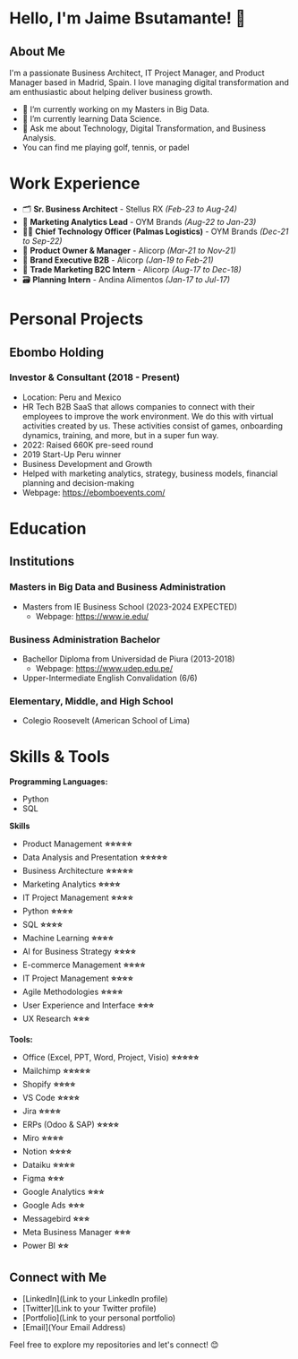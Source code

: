 # Hello, I'm Jaime Bsutamante! 👋

## About Me

I'm a passionate Business Architect, IT Project Manager, and Product Manager based in Madrid, Spain. I love managing digital transformation and am enthusiastic about helping deliver business growth.

- 🔭 I’m currently working on my Masters in Big Data.
- 🌱 I’m currently learning Data Science.
- 💬 Ask me about Technology, Digital Transformation, and Business Analysis.
- You can find me playing golf, tennis, or padel

# Work Experience

- 🗂️ **Sr. Business Architect** - Stellus RX *(Feb-23 to Aug-24)*
- 🎯 **Marketing Analytics Lead** - OYM Brands *(Aug-22 to Jan-23)*
- 👨‍💻 **Chief Technology Officer (Palmas Logistics)**  - OYM Brands *(Dec-21 to Sep-22)*
- 📱 **Product Owner & Manager** - Alicorp *(Mar-21 to Nov-21)*
- 📢 **Brand Executive B2B** - Alicorp *(Jan-19 to Feb-21)*
- 🛒 **Trade Marketing B2C Intern** - Alicorp *(Aug-17 to Dec-18)*
- 🗃 **Planning Intern** - Andina Alimentos *(Jan-17 to Jul-17)*


# Personal Projects
## Ebombo Holding
### Investor & Consultant (2018 - Present)

- Location: Peru and Mexico
- HR Tech B2B SaaS that allows companies to connect with their employees to improve the work environment. We do this with virtual activities created by us. These activities consist of games, onboarding dynamics, training, and more, but in a super fun way.
- 2022: Raised 660K pre-seed round
- 2019 Start-Up Peru winner
- Business Development and Growth
- Helped with marketing analytics, strategy, business models,
financial planning and decision-making
- Webpage: https://ebomboevents.com/

# Education

## Institutions

### Masters in Big Data and Business Administration

- Masters from IE Business School (2023-2024 EXPECTED)
    - Webpage: https://www.ie.edu/

### Business Administration Bachelor

- Bachellor Diploma from Universidad de Piura (2013-2018)
    - Webpage: https://www.udep.edu.pe/
- Upper-Intermediate English Convalidation (6/6)

### Elementary, Middle, and High School

- Colegio Roosevelt (American School of Lima)

# Skills & Tools

**Programming Languages:**
- Python
- SQL

**Skills**
- Product Management **⭐⭐⭐⭐⭐**
- Data Analysis and Presentation **⭐⭐⭐⭐⭐**
- Business Architecture **⭐⭐⭐⭐⭐**
- Marketing Analytics **⭐⭐⭐⭐**
- IT Project Management **⭐⭐⭐⭐**
- Python **⭐⭐⭐⭐**
- SQL **⭐⭐⭐⭐**
- Machine Learning **⭐⭐⭐⭐**
- AI for Business Strategy **⭐⭐⭐⭐**
- E-commerce Management **⭐⭐⭐⭐**
- IT Project Management **⭐⭐⭐⭐**
- Agile Methodologies **⭐⭐⭐⭐**
- User Experience and Interface **⭐⭐⭐**
- UX Research **⭐⭐⭐**

**Tools:**
- Office (Excel, PPT, Word, Project, Visio) **⭐⭐⭐⭐⭐**
- Mailchimp **⭐⭐⭐⭐⭐**
- Shopify **⭐⭐⭐⭐**
- VS Code **⭐⭐⭐⭐**
- Jira **⭐⭐⭐⭐**
- ERPs (Odoo & SAP) **⭐⭐⭐⭐**
- Miro **⭐⭐⭐⭐**
- Notion **⭐⭐⭐⭐**
- Dataiku **⭐⭐⭐⭐**
- Figma **⭐⭐⭐**
- Google Analytics **⭐⭐⭐**
- Google Ads **⭐⭐⭐**
- Messagebird **⭐⭐⭐**
- Meta Business Manager **⭐⭐⭐**
- Power BI **⭐⭐**


## Connect with Me

- [LinkedIn](Link to your LinkedIn profile)
- [Twitter](Link to your Twitter profile)
- [Portfolio](Link to your personal portfolio)
- [Email](Your Email Address)

Feel free to explore my repositories and let's connect! 😊
